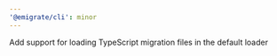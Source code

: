 ```yaml
---
'@emigrate/cli': minor
---
```


Add support for loading TypeScript migration files in the default loader

